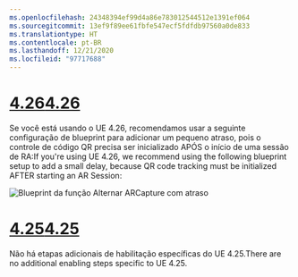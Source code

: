 ```yaml
---
ms.openlocfilehash: 24348394ef99d4a86e783012544512e1391ef064
ms.sourcegitcommit: 13ef9f89ee61fbfe547ecf5fdfdb97560a0de833
ms.translationtype: HT
ms.contentlocale: pt-BR
ms.lasthandoff: 12/21/2020
ms.locfileid: "97717688"
---
```

# <a name="426"></a>[<span data-ttu-id="48eee-101">4.26</span><span class="sxs-lookup"><span data-stu-id="48eee-101">4.26</span></span>](#tab/426)

<span data-ttu-id="48eee-102">Se você está usando o UE 4.26, recomendamos usar a seguinte configuração de blueprint para adicionar um pequeno atraso, pois o controle de código QR precisa ser inicializado APÓS o início de uma sessão de RA:</span><span class="sxs-lookup"><span data-stu-id="48eee-102">If you're using UE 4.26, we recommend using the following blueprint setup to add a small delay, because QR code tracking must be initialized AFTER starting an AR Session:</span></span>

![Blueprint da função Alternar ARCapture com atraso](../images/qr-codes-img-01.png)

# <a name="425"></a>[<span data-ttu-id="48eee-104">4.25</span><span class="sxs-lookup"><span data-stu-id="48eee-104">4.25</span></span>](#tab/425)

<span data-ttu-id="48eee-105">Não há etapas adicionais de habilitação específicas do UE 4.25.</span><span class="sxs-lookup"><span data-stu-id="48eee-105">There are no additional enabling steps specific to UE 4.25.</span></span>

